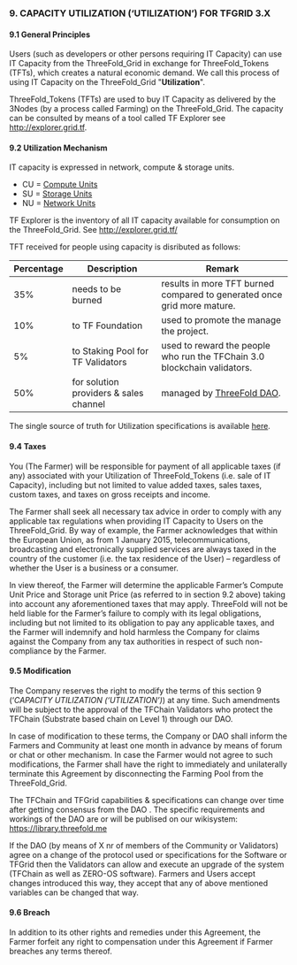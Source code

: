 ### 9. CAPACITY UTILIZATION (‘UTILIZATION’) FOR TFGRID 3.X

#### 9.1 General Principles

Users (such as developers or other persons requiring IT Capacity) can use IT Capacity from the ThreeFold_Grid in exchange for ThreeFold_Tokens (TFTs), which creates a natural economic demand. We call this process of using IT Capacity on the ThreeFold_Grid "**Utilization**".

ThreeFold_Tokens (TFTs) are used to buy IT Capacity as delivered by the 3Nodes (by a process called Farming) on the ThreeFold_Grid. The capacity can be consulted by means of a tool called TF Explorer see http://explorer.grid.tf.

#### 9.2 Utilization Mechanism

IT capacity is expressed in network, compute & storage units.

- CU = [Compute Units](cloudunits/cloudunits.md)
- SU = [Storage Units](cloudunits/cloudunits.md)
- NU = [Network Units](cloudunits/cloudunits.md)

TF Explorer is the inventory of all IT capacity available for consumption on the ThreeFold_Grid. See http://explorer.grid.tf/

TFT received for people using capacity is disributed as follows:

| Percentage | Description                            | Remark                                                                   |
| ---------- | -------------------------------------- | ------------------------------------------------------------------------ |
| 35%        | needs to be burned                     | results in more TFT burned compared to generated once grid more mature.  |
| 10%        | to TF Foundation                       | used to promote the manage the project.                                  |
| 5%         | to Staking Pool for TF Validators | used to reward the people who run the TFChain 3.0 blockchain validators. |
| 50%        | for solution providers & sales channel | managed by [ThreeFold DAO](dao/tfdao.md).                                       |

The single source of truth for Utilization specifications is available [here](tfgrid/farming/proof_of_utilization.md).


#### 9.4 Taxes

You (The Farmer) will be responsible for payment of all applicable taxes (if any) associated with your Utilization of ThreeFold_Tokens (i.e. sale of IT Capacity), including but not limited to value added taxes, sales taxes, custom taxes, and taxes on gross receipts and income.

The Farmer shall seek all necessary tax advice in order to comply with any applicable tax regulations when providing IT Capacity to Users on the ThreeFold_Grid. By way of example, the Farmer acknowledges that within the European Union, as from 1 January 2015, telecommunications, broadcasting and electronically supplied services are always taxed in the country of the customer (i.e. the tax residence of the User) – regardless of whether the User is a business or a consumer.

In view thereof, the Farmer will determine the applicable Farmer’s Compute Unit Price and Storage unit Price (as referred to in section 9.2 above) taking into account any aforementioned taxes that may apply. ThreeFold will not be held liable for the Farmer’s failure to comply with its legal obligations, including but not limited to its obligation to pay any applicable taxes, and the Farmer will indemnify and hold harmless the Company for claims against the Company from any tax authorities in respect of such non-compliance by the Farmer.

#### 9.5 Modification

The Company reserves the right to modify the terms of this section 9 (‘_CAPACITY UTILIZATION (‘UTILIZATION’)_) at any time. Such amendments will be subject to the approval of the TFChain Validators who protect the TFChain (Substrate based chain on Level 1) through our DAO.

In case of modification to these terms, the Company or DAO shall inform the Farmers and Community at least one month in advance by means of forum or chat or other mechanism. In case the Farmer would not agree to such modifications, the Farmer shall have the right to immediately and unilaterally terminate this Agreement by disconnecting the Farming Pool from the ThreeFold_Grid.

The TFChain and TFGrid capabilities & specifications can change over time after getting consensus from the DAO .
The specific requirements and workings of the DAO are or will be publised on our wikisystem: https://library.threefold.me

If the DAO (by means of X nr of members of the Community or Validators) agree on a change of the protocol used or specifications for the Software or TFGrid then the Validators can allow and execute an upgrade of the system (TFChain as well as ZERO-OS software). Farmers and Users accept changes introduced this way, they accept that any of above mentioned variables can be changed that way.


#### 9.6 Breach

In addition to its other rights and remedies under this Agreement, the Farmer forfeit any right to compensation under this Agreement if Farmer breaches any terms thereof.